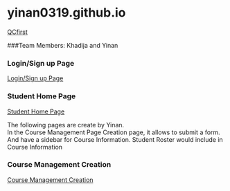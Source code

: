# yinan0319.github.io
<a href="https://pensive-leavitt-0b81c5.netlify.app/">QCfirst</a><br>

###Team Members: Khadija and Yinan
### Login/Sign up Page
<a href="https://yinan0319.github.io/Login.html">Login/Sign up Page</a>
### Student Home Page
<a href="https://yinan0319.github.io/Studenthomepage.html">Student Home Page</a>

<p>The following pages are create by Yinan.<br>
In the Course Management Page Creation page, it allows to submit a form. And have a sidebar for Course Information. Student Roster would include in Course Information</p>

### Course Management Creation
<a href="https://yinan0319.github.io/CourseManagementCreation.html">Course Management Creation</a>
